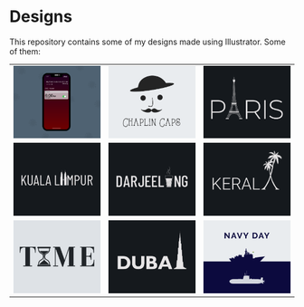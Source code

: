 # Designs
This repository contains some of my designs made using Illustrator.
Some of them:
<table>
    <tr>
      <td><img src="2020-11/png/19.11.2020 - 2.png"></td>
      <td><img src="2020-11/png/18.11.2020.png"></td>
      <td><img src="2020-12/png/18.12.2020.png"></td>
    </tr>
    <tr>
      <td><img src="2020-12/png/29.12.2020.png"></td>
      <td><img src="2020-12/png/31.12.2020.png"></td>
      <td><img src="2020-12/png/25.12.2020.png"></td>
    </tr>
    <tr>
      <td><img src="2020-11/png/16.11.2020.png"></td>
      <td><img src="2020-12/png/14.12.2020.png"></td>
      <td><img src="2020-12/png/04.12.2020.png"></td>
    </tr>
</table>
